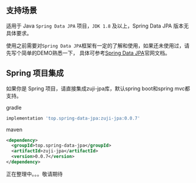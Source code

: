 ## 支持场景

适用于 Java `Spring Data JPA` 项目，`JDK 1.8` 及以上，Spring Data JPA 版本无具体要求。

使用之前需要对`Spring Data JPA`框架有一定的了解和使用，如果还未使用过，请先写个简单的DEMO熟悉一下，
具体可参考[Spring Data JPA](https://spring.io/projects/spring-data-jpa)官网文档。

## Spring 项目集成

如果你是 Spring 项目，请直接集成zuji-jpa库，默认spring boot和spring mvc都支持。

gradle
```groovy
implementation 'top.spring-data-jpa:zuji-jpa:0.0.7'
```
maven
```xml
<dependency>
  <groupId>top.spring-data-jpa</groupId>
  <artifactId>zuji-jpa</artifactId>
  <version>0.0.7</version>
</dependency>
```

正在整理中。。。敬请期待